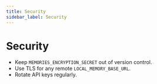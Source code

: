 ```yaml
---
title: Security
sidebar_label: Security
---
```


# Security

- Keep `MEMORIES_ENCRYPTION_SECRET` out of version control.
- Use TLS for any remote `LOCAL_MEMORY_BASE_URL`.
- Rotate API keys regularly.
